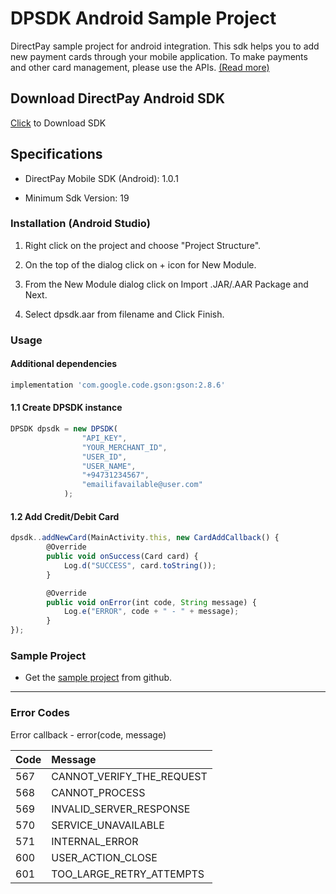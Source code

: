# DPSDK Android Sample Project
DirectPay sample project for android integration. This sdk helps you to add new payment cards through your mobile application. To make payments and other card management, please use the APIs. [(Read more)](https://doc.directpay.lk/userWiseCard/)

## Download DirectPay Android SDK

[Click](https://doc.directpay.lk/sdk/dpsdk.aar) to Download SDK</a>

## Specifications

- DirectPay Mobile SDK (Android): 1.0.1

- Minimum Sdk Version: 19

### Installation (Android Studio)

1. Right click on the project and choose "Project Structure".

2. On the top of the dialog click on + icon for New Module.

3. From the New Module dialog click on Import .JAR/.AAR Package and Next.
4. Select dpsdk.aar from filename and Click Finish.

### Usage
#### Additional dependencies
```sh
implementation 'com.google.code.gson:gson:2.8.6'
```
#### 1.1 Create DPSDK instance

```js
DPSDK dpsdk = new DPSDK(
                "API_KEY",
                "YOUR_MERCHANT_ID",
                "USER_ID",
                "USER_NAME",
                "+94731234567",
                "emailifavailable@user.com"
            );
```

#### 1.2 Add Credit/Debit Card

```js
dpsdk..addNewCard(MainActivity.this, new CardAddCallback() {
        @Override
        public void onSuccess(Card card) {
            Log.d("SUCCESS", card.toString());
        }

        @Override
        public void onError(int code, String message) {
            Log.e("ERROR", code + " - " + message);
        }
});
```
### Sample Project

- Get the [sample project](https://github.com/directpaylk/dpsdk-android-sample-project) from github.
---

### Error Codes

Error callback - error(code, message)

| Code | Message                   |
| ---- | :------------------------ |
| 567  | CANNOT_VERIFY_THE_REQUEST |
| 568  | CANNOT_PROCESS            |
| 569  | INVALID_SERVER_RESPONSE   |
| 570  | SERVICE_UNAVAILABLE       |
| 571  | INTERNAL_ERROR            |
| 600  | USER_ACTION_CLOSE         |
| 601  | TOO_LARGE_RETRY_ATTEMPTS  |

 
